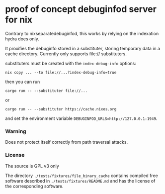 # proof of concept debuginfod server for nix

Contrary to nixseparatedebuginfod, this works by relying on the indexation hydra does only.

It proxifies the debuginfo stored in a substituter, storing temporary data in a cache directory.
Currently only supports file:// substituters.

substituters must be created with the `index-debug-info` options:


```
nix copy ... --to file://...?index-debug-info=true
```

then you can run

```
cargo run -- --substituter file://...
```
or
```
cargo run -- --substituter https://cache.nixos.org
```

and set the environment variable `DEBUGINFOD_URLS=http://127.0.0.1:1949`.

### Warning

Does not protect itself correctly from path traversal attacks.

### License

The source is GPL v3 only

The directory `./tests/fixtures/file_binary_cache` contains compiled free software described in `./tests/fixtures/README.md` and has the license of the corresponding software.
